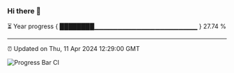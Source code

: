 ### Hi there 👋

⏳ Year progress { ████████▁▁▁▁▁▁▁▁▁▁▁▁▁▁▁▁▁▁▁▁▁▁ } 27.74 %

---

⏰ Updated on Thu, 11 Apr 2024 12:29:00 GMT

![Progress Bar CI](https://github.com/liununu/liununu/workflows/Progress%20Bar%20CI/badge.svg)
